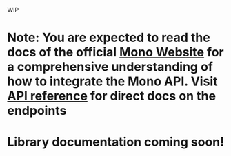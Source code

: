 WIP

# Note: You are expected to read the docs of the official [Mono Website](https://docs.mono.co/docs) for a comprehensive understanding of how to integrate the Mono API. Visit [API reference](https://docs.mono.co/reference/documentation-intro) for direct docs on the endpoints

# Library documentation coming soon!
